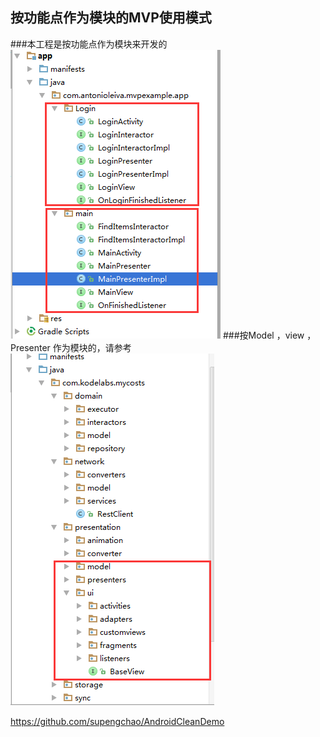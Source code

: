## 按功能点作为模块的MVP使用模式


###本工程是按功能点作为模块来开发的
![](https://raw.githubusercontent.com/supengchao/AndroidMvp/master/QQ%E6%88%AA%E5%9B%BE20160314122153.png)
###按Model ，view ，Presenter 作为模块的，请参考 
![](https://raw.githubusercontent.com/supengchao/AndroidMvp/master/QQ%E6%88%AA%E5%9B%BE20160314122543.png)


   https://github.com/supengchao/AndroidCleanDemo
